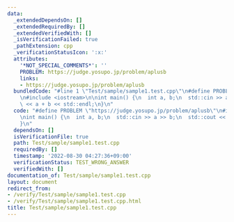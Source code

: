 ```yaml
---
data:
  _extendedDependsOn: []
  _extendedRequiredBy: []
  _extendedVerifiedWith: []
  _isVerificationFailed: true
  _pathExtension: cpp
  _verificationStatusIcon: ':x:'
  attributes:
    '*NOT_SPECIAL_COMMENTS*': ''
    PROBLEM: https://judge.yosupo.jp/problem/aplusb
    links:
    - https://judge.yosupo.jp/problem/aplusb
  bundledCode: "#line 1 \"Test/sample/sample1.test.cpp\"\n#define PROBLEM \"https://judge.yosupo.jp/problem/aplusb\"\
    \n#include <iostream>\n\nint main() {\n  int a, b;\n  std::cin >> a >> b;\n  std::cout\
    \ << a + b << std::endl;\n}\n"
  code: "#define PROBLEM \"https://judge.yosupo.jp/problem/aplusb\"\n#include <iostream>\n\
    \nint main() {\n  int a, b;\n  std::cin >> a >> b;\n  std::cout << a + b << std::endl;\n\
    }\n"
  dependsOn: []
  isVerificationFile: true
  path: Test/sample/sample1.test.cpp
  requiredBy: []
  timestamp: '2022-08-30 04:27:36+09:00'
  verificationStatus: TEST_WRONG_ANSWER
  verifiedWith: []
documentation_of: Test/sample/sample1.test.cpp
layout: document
redirect_from:
- /verify/Test/sample/sample1.test.cpp
- /verify/Test/sample/sample1.test.cpp.html
title: Test/sample/sample1.test.cpp
---
```

